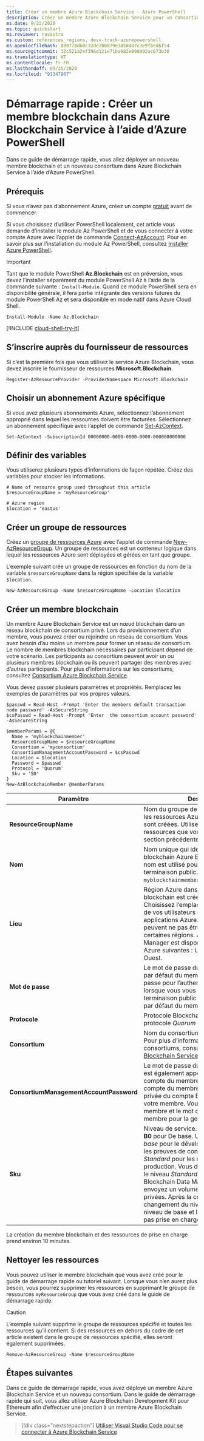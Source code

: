 ```yaml
---
title: Créer un membre Azure Blockchain Service - Azure PowerShell
description: Créez un membre Azure Blockchain Service pour un consortium de blockchain à l’aide d’Azure PowerShell.
ms.date: 9/22/2020
ms.topic: quickstart
ms.reviewer: ravastra
ms.custom: references_regions, devx-track-azurepowershell
ms.openlocfilehash: 899778d60c32de7b0079e3858407c3e9fbed6f54
ms.sourcegitcommit: 32c521a2ef396d121e71ba682e098092ac673b30
ms.translationtype: HT
ms.contentlocale: fr-FR
ms.lasthandoff: 09/25/2020
ms.locfileid: "91347967"
---
```

# <a name="quickstart-create-an-azure-blockchain-service-blockchain-member-using-azure-powershell"></a>Démarrage rapide : Créer un membre blockchain dans Azure Blockchain Service à l’aide d’Azure PowerShell

Dans ce guide de démarrage rapide, vous allez déployer un nouveau membre blockchain et un nouveau consortium dans Azure Blockchain Service à l’aide d’Azure PowerShell.

## <a name="prerequisites"></a>Prérequis

Si vous n’avez pas d’abonnement Azure, créez un compte [gratuit](https://azure.microsoft.com/free/) avant de commencer.

Si vous choisissez d’utiliser PowerShell localement, cet article vous demande d’installer le module Az PowerShell et de vous connecter à votre compte Azure avec l’applet de commande [Connect-AzAccount](https://docs.microsoft.com/powershell/module/az.accounts/connect-azaccount). Pour en savoir plus sur l’installation du module Az PowerShell, consultez [Installer Azure PowerShell](https://docs.microsoft.com/powershell/azure/install-az-ps).

> [!IMPORTANT]
> Tant que le module PowerShell **Az.Blockchain** est en préversion, vous devez l’installer séparément du module PowerShell Az à l’aide de la commande suivante : `Install-Module`. Quand ce module PowerShell sera en disponibilité générale, il fera partie intégrante des versions futures du module PowerShell Az et sera disponible en mode natif dans Azure Cloud Shell.

```azurepowershell-interactive
Install-Module -Name Az.Blockchain
```

[!INCLUDE [cloud-shell-try-it](../../../includes/cloud-shell-try-it.md)]

## <a name="register-resource-provider"></a>S’inscrire auprès du fournisseur de ressources

Si c’est la première fois que vous utilisez le service Azure Blockchain, vous devez inscrire le fournisseur de ressources **Microsoft.Blockchain**.

```azurepowershell-interactive
Register-AzResourceProvider -ProviderNamespace Microsoft.Blockchain
```

## <a name="choose-a-specific-azure-subscription"></a>Choisir un abonnement Azure spécifique

Si vous avez plusieurs abonnements Azure, sélectionnez l’abonnement approprié dans lequel les ressources doivent être facturées. Sélectionnez un abonnement spécifique avec l’applet de commande [Set-AzContext](https://docs.microsoft.com/powershell/module/az.accounts/set-azcontext).

```azurepowershell-interactive
Set-AzContext -SubscriptionId 00000000-0000-0000-0000-000000000000
```

## <a name="define-variables"></a>Définir des variables

Vous utiliserez plusieurs types d’informations de façon répétée. Créez des variables pour stocker les informations.

```azurepowershell-interactive
# Name of resource group used throughout this article
$resourceGroupName = 'myResourceGroup'

# Azure region
$location = 'eastus'
```

## <a name="create-a-resource-group"></a>Créer un groupe de ressources

Créez un [groupe de ressources Azure](https://docs.microsoft.com/azure/azure-resource-manager/resource-group-overview) avec l’applet de commande [New-AzResourceGroup](https://docs.microsoft.com/powershell/module/az.resources/new-azresourcegroup). Un groupe de ressources est un conteneur logique dans lequel les ressources Azure sont déployées et gérées en tant que groupe.

L’exemple suivant crée un groupe de ressources en fonction du nom de la variable `$resourceGroupName` dans la région spécifiée de la variable `$location`.

```azurepowershell-interactive
New-AzResourceGroup -Name $resourceGroupName -Location $location
```

## <a name="create-a-blockchain-member"></a>Créer un membre blockchain

Un membre Azure Blockchain Service est un nœud blockchain dans un réseau blockchain de consortium privé.
Lors du provisionnement d’un membre, vous pouvez créer ou rejoindre un réseau de consortium. Vous avez besoin d’au moins un membre pour former un réseau de consortium. Le nombre de membres blockchain nécessaires par participant dépend de votre scénario. Les participants au consortium peuvent avoir un ou plusieurs membres blockchain ou ils peuvent partager des membres avec d’autres participants. Pour plus d’informations sur les consortiums, consultez [Consortium Azure Blockchain Service](consortium.md).

Vous devez passer plusieurs paramètres et propriétés. Remplacez les exemples de paramètres par vos propres valeurs.

```azurepowershell-interactive
$passwd = Read-Host -Prompt 'Enter the members default transaction node password' -AsSecureString
$csPasswd = Read-Host -Prompt 'Enter  the consortium account password' -AsSecureString

$memberParams = @{
  Name = 'myblockchainmember'
  ResourceGroupName = $resourceGroupName
  Consortium = 'myconsortium'
  ConsortiumManagementAccountPassword = $csPasswd
  Location = $location
  Password = $passwd
  Protocol = 'Quorum'
  Sku = 'S0'
}
New-AzBlockchainMember @memberParams
```

| Paramètre | Description |
|---------|-------------|
| **ResourceGroupName** | Nom du groupe de ressources dans lequel les ressources Azure Blockchain Service sont créées. Utilisez le groupe de ressources que vous avez créé dans la section précédente.
| **Nom** | Nom unique qui identifie le membre blockchain Azure Blockchain Service. Le nom est utilisé pour l’adresse de point de terminaison public. Par exemple : `myblockchainmember.blockchain.azure.com`.
| **Lieu** | Région Azure dans laquelle le membre blockchain est créé. Par exemple : `westus2`. Choisissez l’emplacement le plus proche de vos utilisateurs ou de vos autres applications Azure. Les fonctionnalités peuvent ne pas être disponibles dans certaines régions. Azure Blockchain Data Manager est disponible dans les régions Azure suivantes : USA Est et Europe Ouest.
| **Mot de passe** | Le mot de passe du nœud de transaction par défaut du membre. Utilisez le mot de passe pour l’authentification de base lorsque vous vous connectez au point de terminaison public du nœud de transaction par défaut du membre blockchain.
| **Protocole** | Protocole Blockchain. Actuellement, le protocole _Quorum_ est pris en charge.
| **Consortium** | Nom du consortium à rejoindre ou créer. Pour plus d’informations sur les consortiums, consultez [Consortium Azure Blockchain Service](consortium.md).
| **ConsortiumManagementAccountPassword** | Le mot de passe du compte consortium est également appelé mot de passe du compte du membre. Le mot de passe du compte du membre sert à chiffrer la clé privée du compte Ethereum créé pour votre membre. Vous utilisez le compte du membre et le mot de passe du compte du membre pour la gestion du consortium.
| **Sku** | Niveau de service. **S0** pour Standard ou **B0** pour De base. Utilisez le niveau _De base_ pour le développement, les tests et les preuves de concept. Utilisez le niveau _Standard_ pour les déploiements en production. Vous devez également utiliser le niveau _Standard_ si vous utilisez Blockchain Data Manager, ou si vous envoyez un volume élevé de transactions privées. Après la création du membre, le changement du niveau tarifaire entre le niveau de base et le niveau standard n’est pas prise en charge.

La création du membre blockchain et des ressources de prise en charge prend environ 10 minutes.

## <a name="clean-up-resources"></a>Nettoyer les ressources

Vous pouvez utiliser le membre blockchain que vous avez créé pour le guide de démarrage rapide ou tutoriel suivant. Lorsque vous n’en aurez plus besoin, vous pourrez supprimer les ressources en supprimant le groupe de ressources `myResourceGroup` que vous avez créé dans le guide de démarrage rapide.

> [!CAUTION]
> L’exemple suivant supprime le groupe de ressources spécifié et toutes les ressources qu’il contient.
> Si des ressources en dehors du cadre de cet article existent dans le groupe de ressources spécifié, elles seront également supprimées.

```azurepowershell-interactive
Remove-AzResourceGroup -Name $resourceGroupName
```

## <a name="next-steps"></a>Étapes suivantes

Dans ce guide de démarrage rapide, vous avez déployé un membre Azure Blockchain Service et un nouveau consortium. Dans le guide de démarrage rapide qui suit, vous allez utiliser Azure Blockchain Development Kit pour Ethereum afin d’effectuer une jonction à un membre Azure Blockchain Service.

> [!div class="nextstepaction"]
> [Utiliser Visual Studio Code pour se connecter à Azure Blockchain Service](connect-vscode.md)
